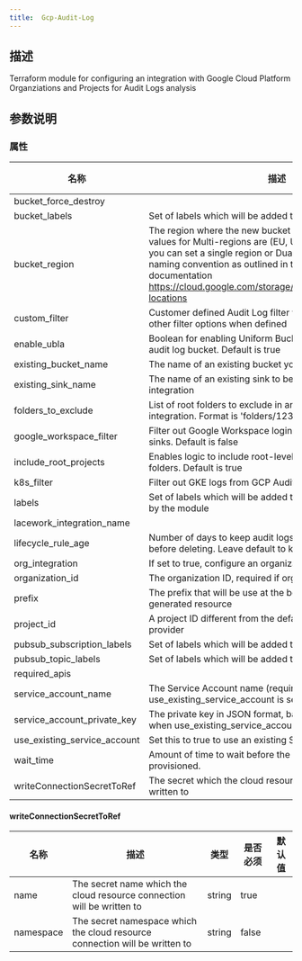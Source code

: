 ```yaml
---
title:  Gcp-Audit-Log
---
```


## 描述

Terraform module for configuring an integration with Google Cloud Platform Organziations and Projects for Audit Logs analysis

## 参数说明


### 属性

 名称 | 描述 | 类型 | 是否必须 | 默认值 
 ------------ | ------------- | ------------- | ------------- | ------------- 
 bucket_force_destroy |  | bool | false |  
 bucket_labels | Set of labels which will be added to the audit log bucket | map(string) | false |  
 bucket_region | The region where the new bucket will be created, valid values for Multi-regions are (EU, US or ASIA) alternatively you can set a single region or Dual-regions follow the naming convention as outlined in the GCP bucket locations documentation https://cloud.google.com/storage/docs/locations#available-locations|string|US|false| | string | false |  
 custom_filter | Customer defined Audit Log filter which will supersede all other filter options when defined | string | false |  
 enable_ubla | Boolean for enabling Uniform Bucket Level Access on the audit log bucket.  Default is true | bool | false |  
 existing_bucket_name | The name of an existing bucket you want to send the logs to | string | false |  
 existing_sink_name | The name of an existing sink to be re-used for this integration | string | false |  
 folders_to_exclude | List of root folders to exclude in an organization-level integration.  Format is 'folders/1234567890' | list(string) | false |  
 google_workspace_filter | Filter out Google Workspace login logs from GCP Audit Log sinks.  Default is false | bool | false |  
 include_root_projects | Enables logic to include root-level projects if excluding folders.  Default is true | bool | false |  
 k8s_filter | Filter out GKE logs from GCP Audit Log sinks.  Default is true | bool | false |  
 labels | Set of labels which will be added to the resources managed by the module | map(string) | false |  
 lacework_integration_name |  | string | false |  
 lifecycle_rule_age | Number of days to keep audit logs in Lacework GCS bucket before deleting. Leave default to keep indefinitely | number | false |  
 org_integration | If set to true, configure an organization level integration | bool | false |  
 organization_id | The organization ID, required if org_integration is set to true | string | false |  
 prefix | The prefix that will be use at the beginning of every generated resource | string | false |  
 project_id | A project ID different from the default defined inside the provider | string | false |  
 pubsub_subscription_labels | Set of labels which will be added to the subscription | map(string) | false |  
 pubsub_topic_labels | Set of labels which will be added to the topic | map(string) | false |  
 required_apis |  | map(any) | false |  
 service_account_name | The Service Account name (required when use_existing_service_account is set to true) | string | false |  
 service_account_private_key | The private key in JSON format, base64 encoded (required when use_existing_service_account is set to true) | string | false |  
 use_existing_service_account | Set this to true to use an existing Service Account | bool | false |  
 wait_time | Amount of time to wait before the next resource is provisioned. | string | false |  
 writeConnectionSecretToRef | The secret which the cloud resource connection will be written to | [writeConnectionSecretToRef](#writeConnectionSecretToRef) | false |  


#### writeConnectionSecretToRef

 名称 | 描述 | 类型 | 是否必须 | 默认值 
 ------------ | ------------- | ------------- | ------------- | ------------- 
 name | The secret name which the cloud resource connection will be written to | string | true |  
 namespace | The secret namespace which the cloud resource connection will be written to | string | false |  
